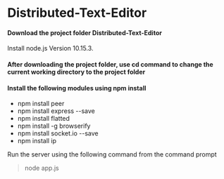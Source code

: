 # Distributed-Text-Editor
#### Download the project folder Distributed-Text-Editor
Install node.js Version 10.15.3.
#### After downloading the project folder, use cd command to change the current working directory to the project folder 
#### Install the following modules using npm install 
- npm install peer
- npm install express --save
- npm install flatted
- npm install -g browserify
- npm install socket.io --save
- npm install ip

Run the server using the following command from the command prompt 
> node app.js
